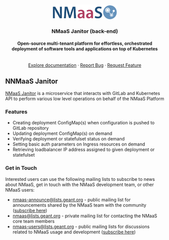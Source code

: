 <div align="center">
  <a href="https://docs.nmaas.eu/">
    <img src="docs/nmaas-logo-blue.png" alt="Logo" width="206" height="48">
  </a>

<h3 align="center">NMaaS Janitor (back-end)</h3>

<h4 align="center">Open-source multi-tenant platform for effortless, orchestrated deployment of software tools and applications on top of Kubernetes</h4>

  <p align="center">
    <br />
    <a href="https://docs.nmaas.eu/">Explore documentation</a>
    ·
    <a href="https://github.com/nmaas-platform/nmaas-janitor/issues">Report Bug</a>
    ·
    <a href="https://github.com/nmaas-platform/nmaas-janitor/issues">Request Feature</a>
  </p>
</div>

## NNMaaS Janitor

[NMaaS Janitor](https://github.com/nmaas-platform/nmaas-janitor) is a microservice that interacts with GitLab and Kubernetes API to perform various low level operations on behalf of the NMaaS Platform

### Features

- Creating deployment ConfigMap(s) when configuration is pushed to GitLab repository
- Updating deployment ConfigMap(s) on demand
- Verifying deployment or statefulset status on demand
- Setting basic auth parameters on Ingress resources on demand
- Retrieving loadbalancer IP address assigned to given deployment or statefulset

### Get in Touch

Interested users can use the following mailing lists to subscribe to news about NMaaS, get in touch with the NMaaS development team, or other NMaaS users:

- [nmaas-announce@lists.geant.org](mailto:nmaas-announce@lists.geant.org) - public mailing list for announcements shared by the NMaaS team with the community ([subscribe here](https://lists.geant.org/sympa/info/nmaas-announce))
- [nmaas@lists.geant.org](mailto:nmaas@lists.geant.org) - private mailing list for contacting the NMaaS core team members
- [nmaas-users@lists.geant.org](mailto:nmaas-users@lists.geant.org) - public mailing lists for discussions related to NMaaS usage and development ([subscribe here](https://lists.geant.org/sympa/info/nmaas-users))
